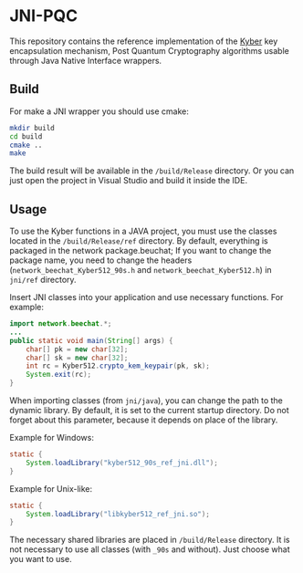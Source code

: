 # JNI-PQC

This repository contains the reference implementation of the [Kyber](https://www.pq-crystals.org/kyber/) key encapsulation mechanism, Post Quantum Cryptography algorithms usable through Java Native Interface wrappers.

## Build

For make a JNI wrapper you should use cmake:
```sh
mkdir build
cd build
cmake ..
make
```
The build result will be available in the `/build/Release` directory.
Or you can just open the project in Visual Studio and build it inside the IDE.

## Usage

To use the Kyber functions in a JAVA project, you must use the classes located in the `/build/Release/ref` directory.
By default, everything is packaged in the network package.beuchat; If you want to change the package name, you need to change the headers (`network_beechat_Kyber512_90s.h` and `network_beechat_Kyber512.h`) in `jni/ref` directory.

Insert JNI classes into your application and use necessary functions. For example:

```java
import network.beechat.*;
...
public static void main(String[] args) {
    char[] pk = new char[32];
    char[] sk = new char[32];
    int rc = Kyber512.crypto_kem_keypair(pk, sk);
    System.exit(rc);
}
```
When importing classes (from `jni/java`), you can change the path to the dynamic library. By default, it is set to the current startup directory. Do not forget about this parameter, because it depends on place of the library.

Example for Windows:
```java
static {
    System.loadLibrary("kyber512_90s_ref_jni.dll");
}
```

Example for Unix-like:
```java
static {
    System.loadLibrary("libkyber512_ref_jni.so");
}
```

The necessary shared libraries are placed in `/build/Release` directory. It is not necessary to use all classes (with `_90s` and without). Just choose what you want to use.





